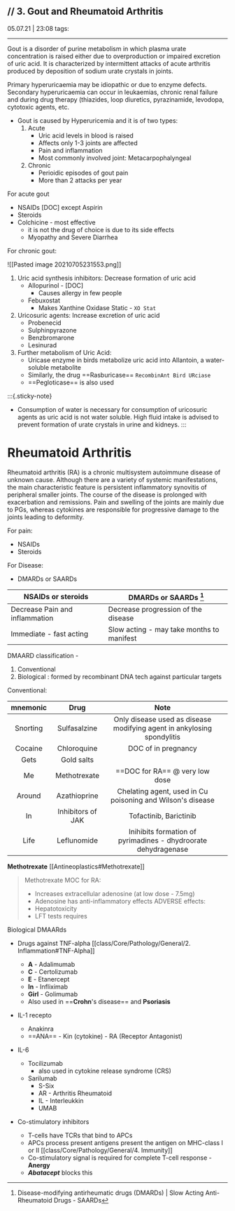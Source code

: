 // 3. Gout and Rheumatoid Arthritis
-------------
05.07.21 | 23:08
tags: 

_________________


Gout is a disorder of purine metabolism in which plasma urate concentration is raised either due to overproduction or impaired excretion of uric acid. It is characterized by intermittent attacks of acute arthritis produced by deposition of sodium urate crystals in joints.

Primary hyperuricaemia may be idiopathic or due to enzyme defects. Secondary hyperuricaemia can occur in leukaemias, chronic renal failure and during drug therapy (thiazides, loop diuretics, pyrazinamide, levodopa, cytotoxic agents, etc.

- Gout is caused by Hyperuricemia and it is of two types:
	1. Acute
		- Uric acid levels in blood is raised
		- Affects only 1-3 joints are affected
		- Pain and inflammation
		- Most commonly involved joint: Metacarpophalyngeal
	2. Chronic
		- Perioidic episodes of gout pain
		- More than 2 attacks per year

For acute gout
- NSAIDs [DOC] except Aspirin
- Steroids
- Colchicine - most effective
	- it is not the drug of choice is due to its side effects
	- Myopathy and Severe Diarrhea

For chronic gout: 

![[Pasted image 20210705231553.png]]
1. Uric acid synthesis inhibitors: Decrease formation of uric acid
	- Allopurinol - [DOC]
		- Causes allergy in few people
	- Febuxostat
		- Makes Xanthine Oxidase Static - ``XO Stat``
2. Uricosuric agents: Increase excretion of uric acid
	- Probenecid
	- Sulphinpyrazone
	- Benzbromarone
	- Lesinurad
3. Further metabolism of Uric Acid:
	- Uricase enzyme in birds metabolize uric acid into Allantoin, a water-soluble metabolite
	- Similarly, the drug ==Rasburicase== ```RecombinAnt Bird URciase```
	- ==Pegloticase== is also used
	
:::{.sticky-note}
- Consumption of water is necessary for consumption of uricosuric agents as uric acid is not water soluble. High fluid intake is advised to prevent formation of urate crystals in urine and kidneys.
:::	

# Rheumatoid Arthritis

Rheumatoid arthritis (RA) is a chronic multisystem autoimmune disease of unknown cause. Although there are a variety of systemic manifestations, the main characteristic feature is persistent inflammatory synovitis of peripheral smaller joints. The course of the disease is prolonged with exacerbation and remissions. Pain and swelling of the joints are mainly due to PGs, whereas cytokines are responsible for progressive damage to the joints leading to deformity.

For pain:
- NSAIDs
- Steroids

For Disease:
- DMARDs or SAARDs

| NSAIDs or steroids             | DMARDs or SAARDs [^DMARD]                 |
| ------------------------------ | ----------------------------------------- |
| Decrease Pain and inflammation | Decrease progression of the disease       |
| Immediate - fast acting        | Slow acting - may take months to manifest | 


DMAARD classification -
1. Conventional
2. Biological : formed by recombinant DNA tech against particular targets

Conventional:

| mnemonic |       Drug        |                                  Note                                  |     |
|:--------:|:-----------------:|:----------------------------------------------------------------------:| --- |
| Snorting |   Sulfasalzine    | Only disease used as disease modifying agent in ankylosing spondylitis |     |
| Cocaine  |    Chloroquine    |                          DOC of in pregnancy                           |     |
|   Gets   |    Gold salts     |                                                                        |     |
|    Me    |   Methotrexate    |                     ==DOC for RA== @ very low dose                     |     |
|  Around  |   Azathioprine    |       Chelating agent, used in Cu poisoning and Wilson's disease       |     |
|    In    | Inhibitors of JAK |                         Tofactinib, Barictinib                         |     |
|   Life   |    Leflunomide    |     Inihibits formation of pyrimadines - dhydroorate dehydragenase     |     |


**Methotrexate** [[Antineoplastics#Methotrexate]]
> Methotrexate MOC for RA:
> - Increases extracellular adenosine (at low dose - 7.5mg)
> - Adenosine has anti-inflammatory effects
> ADVERSE effects:
> - Hepatotoxicity
>  - LFT tests requires 


Biological DMAARds
- Drugs against TNF-alpha [[class/Core/Pathology/General/2. Inflammation#TNF-Alpha]]
	- **A** - Adalimumab
	- **C** - Certolizumab
	- **E** - Etanercept
	- **In** - Infliximab
	- **Girl** - Golimumab
	- Also used in ==**Crohn**'s disease== and **Psoriasis**
- IL-1 recepto
	- Anakinra
	- ==ANA== - Kin (cytokine) - RA (Receptor Antagonist)
- IL-6
	- Tocilizumab
		- also used in cytokine release syndrome (CRS)
	- Sarilumab
		- S-Six
		- AR - Arthritis Rheumatoid
		- IL - Interleukkin
		- UMAB

- Co-stimulatory inhibitors
	- T-cells have TCRs that bind to APCs
	- APCs process present antigens present the antigen on MHC-class I or II [[class/Core/Pathology/General/4. Immunity]]
	- Co-stimulatory signal is required for complete T-cell response - **Anergy**
	- ***Abatacept*** blocks this




[^DMARD]: Disease-modifying antirheumatic drugs (DMARDs) | Slow Acting Anti-Rheumatoid Drugs - SAARDs 
